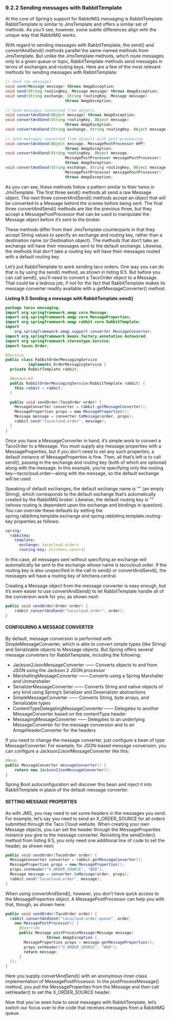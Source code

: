 ### 9.2.2 Sending messages with RabbitTemplate

At the core of Spring’s support for RabbitMQ messaging is RabbitTemplate. RabbitTemplate is similar to JmsTemplate and offers a similar set of methods. As you’ll see, however, some subtle differences align with the unique way that RabbitMQ works.

With regard to sending messages with RabbitTemplate, the send() and convertAndSend() methods parallel the same-named methods from JmsTemplate. But unlike the JmsTemplate methods, which route messages only to a given queue or topic, RabbitTemplate methods send messages in terms of exchanges and routing keys. Here are a few of the most relevant methods for sending messages with RabbitTemplate:

```java
// Send raw messages
void send(Message message) throws AmqpException;
void send(String routingKey, Message message) throws AmqpException;
void send(String exchange, String routingKey, Message message) 
                          throws AmqpException;
​
// Send messages converted from objects
void convertAndSend(Object message) throws AmqpException;
void convertAndSend(String routingKey, Object message) 
                          throws AmqpException;
void convertAndSend(String exchange, String routingKey, Object message) throws AmqpException;
​
// Send messages converted from objects with post-processing
void convertAndSend(Object message, MessagePostProcessor mPP) 
                          throws AmqpException;
void convertAndSend(String routingKey, Object message, 
                          MessagePostProcessor messagePostProcessor) 
                          throws AmqpException;
void convertAndSend(String exchange, String routingKey, Object message, 
                          MessagePostProcessor messagePostProcessor) 
                          throws AmqpException;
```

As you can see, these methods follow a pattern similar to their twins in JmsTemplate. The first three send() methods all send a raw Message object. The next three convertAndSend() methods accept an object that will be converted to a Message behind the scenes before being sent. The final three convertAndSend() methods are like the previous three, but they accept a MessagePostProcessor that can be used to manipulate the Message object before it’s sent to the broker.

These methods differ from their JmsTemplate counterparts in that they accept String values to specify an exchange and routing key, rather than a destination name (or Destination object). The methods that don’t take an exchange will have their messages sent to the default exchange. Likewise, the methods that don’t take a routing key will have their messages routed with a default routing key.

Let’s put RabbitTemplate to work sending taco orders. One way you can do that is by using the send() method, as shown in listing 9.5. But before you can call send(), you’ll need to convert a TacoOrder object to a Message. That could be a tedious job, if not for the fact that RabbitTemplate makes its message converter readily available with a getMessageConverter() method.

**Listing 9.5 Sending a message with RabbitTemplate.send()**

```java
package tacos.messaging;
import org.springframework.amqp.core.Message;
import org.springframework.amqp.core.MessageProperties;
import org.springframework.amqp.rabbit.core.RabbitTemplate;
import
    org.springframework.amqp.support.converter.MessageConverter;
import org.springframework.beans.factory.annotation.Autowired;
import org.springframework.stereotype.Service;
import tacos.Order;

@Service
public class RabbitOrderMessagingService
          implements OrderMessagingService {
  private RabbitTemplate rabbit;

  @Autowired
  public RabbitOrderMessagingService(RabbitTemplate rabbit) {
    this.rabbit = rabbit;
  }

  public void sendOrder(TacoOrder order) {
    MessageConverter converter = rabbit.getMessageConverter();
    MessageProperties props = new MessageProperties();
    Message message = converter.toMessage(order, props);
    rabbit.send("tacocloud.order", message);
  }
}
```

Once you have a MessageConverter in hand, it’s simple work to convert a TacoOrder to a Message. You must supply any message properties with a MessageProperties, but if you don’t need to set any such properties, a default instance of MessageProperties is fine. Then, all that’s left is to call send(), passing in the exchange and routing key (both of which are optional) along with the message. In this example, you’re specifying only the routing key—tacocloud.order—along with the message, so the default exchange will be used.

Speaking of default exchanges, the default exchange name is "" (an empty String), which corresponds to the default exchange that’s automatically created by the RabbitMQ broker. Likewise, the default routing key is "" (whose routing is dependent upon the exchange and bindings in question). You can override these defaults by setting the spring.rabbitmq.template.exchange and spring.rabbitmq.template.routing-key properties as follows:

```yaml
spring:
  rabbitmq:
    template:
      exchange: tacocloud.orders
      routing-key: kitchens.central
```

In this case, all messages sent without specifying an exchange will automatically be sent to the exchange whose name is tacocloud.order. If the routing key is also unspecified in the call to send() or convertAndSend(), the messages will have a routing key of kitchens.central.

Creating a Message object from the message converter is easy enough, but it’s even easier to use convertAndSend() to let RabbitTemplate handle all of the conversion work for you, as shown next:

```java
public void sendOrder(Order order) {
    rabbit.convertAndSend("tacocloud.order", order);
}
```

#### CONFIGURING A MESSAGE CONVERTER

By default, message conversion is performed with SimpleMessageConverter, which is able to convert simple types (like String) and Serializable objects to Message objects. But Spring offers several message converters for RabbitTemplate, including the following:

* Jackson2JsonMessageConverter —— Converts objects to and from JSON using the Jackson 2 JSON processor
* MarshallingMessageConverter —— Converts using a Spring Marshaller and Unmarshaller
* SerializerMessageConverter —— Converts String and native objects of any kind using Spring’s Serializer and Deserializer abstractions
* SimpleMessageConverter —— Converts String, byte arrays, and Serializable types
* ContentTypeDelegatingMessageConverter —— Delegates to another MessageConverter based on the contentType header
* MessagingMessageConverter —— Delegates to an underlying MessageConverter for the message conversion and to an AmqpHeaderConverter for the headers

If you need to change the message converter, just configure a bean of type MessageConverter. For example, for JSON-based message conversion, you can configure a Jackson2JsonMessageConverter like this:

```java
@Bean
public MessageConverter messageConverter() {
    return new Jackson2JsonMessageConverter();
}
```

Spring Boot autoconfiguration will discover this bean and inject it into RabbitTemplate in place of the default message converter.

#### SETTING MESSAGE PROPERTIES

As with JMS, you may need to set some headers in the messages you send. For example, let’s say you need to send an X_ORDER_SOURCE for all orders submitted through the Taco Cloud website. When creating your own Message objects, you can set the header through the MessageProperties instance you give to the message converter. Revisiting the sendOrder() method from listing 9.5, you only need one additional line of code to set the header, as shown next:

```java
public void sendOrder(TacoOrder order) {
  MessageConverter converter = rabbit.getMessageConverter();
  MessageProperties props = new MessageProperties();
  props.setHeader("X_ORDER_SOURCE", "WEB");
  Message message = converter.toMessage(order, props);
  rabbit.send("tacocloud.order", message);
}
```

When using convertAndSend(), however, you don’t have quick access to the MessageProperties object. A MessagePostProcessor can help you with that, though, as shown here:

```java
public void sendOrder(TacoOrder order) {
  rabbit.convertAndSend("tacocloud.order.queue", order,
    new MessagePostProcessor() {
      @Override
      public Message postProcessMessage(Message message)
                  throws AmqpException {
        MessageProperties props = message.getMessageProperties();
        props.setHeader("X_ORDER_SOURCE", "WEB");
        return message;
      }
  });
}
```

Here you supply convertAndSend() with an anonymous inner-class implementation of MessagePostProcessor. In the postProcessMessage() method, you pull the MessageProperties from the Message and then call setHeader() to set the X_ORDER_SOURCE header.

Now that you’ve seen how to send messages with RabbitTemplate, let’s switch our focus over to the code that receives messages from a RabbitMQ queue.

